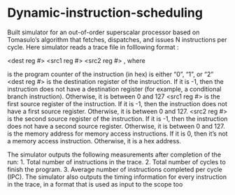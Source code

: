 # Dynamic-instruction-scheduling

Built simulator for an out-of-order superscalar processor based on Tomasulo’s algorithm that fetches, dispatches, and issues N instructions per cycle. Here simulator reads a trace file in folllowing format :

 <PC> <operation type> <dest reg #> <src1 reg #> <src2 reg #> <mem address> , where
  
 <PC> is the program counter of the instruction (in hex)
 <operation type> is either “0”, “1”, or “2”
 <dest reg #> is the destination register of the instruction. If it is -1, then the instruction does not have a destination register (for   example, a conditional branch instruction). Otherwise, it is between 0 and 127
 <src1 reg #> is the first source register of the instruction. If it is -1, then the instruction does not have a first source register.     Otherwise, it is between 0 and 127. 
 <src2 reg #> is the second source register of the instruction. If it is -1, then the instruction does not have a second source register.   Otherwise, it is between 0 and 127.
 <mem address> is the memory address for memory access instructions. If it is 0, then it’s not a memory access instruction. Otherwise, it   is a hex address.
  
The simulator outputs the following measurements after completion of the run: 1. Total number of instructions in the trace. 2. Total number of cycles to finish the program. 3. Average number of instructions completed per cycle (IPC). The simulator also outputs the timing information for every instruction in the trace, in a format that is used as input to the scope too

